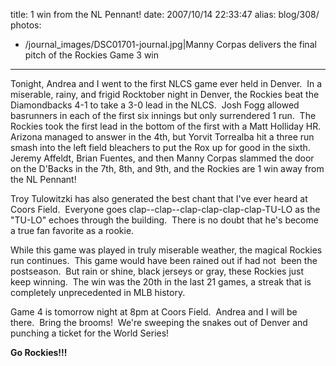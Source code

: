 title: 1 win from the NL Pennant!
date: 2007/10/14 22:33:47
alias: blog/308/
photos:
- /journal_images/DSC01701-journal.jpg|Manny Corpas delivers the final pitch of the Rockies Game 3 win
---
Tonight, Andrea and I went to the first NLCS game ever held in Denver.  In a miserable, rainy, and frigid Rocktober night in Denver, the Rockies beat the Diamondbacks 4-1 to take a 3-0 lead in the NLCS.  Josh Fogg allowed basrunners in each of the first six innings but only surrendered 1 run.  The Rockies took the first lead in the bottom of the first with a Matt Holliday HR.  Arizona managed to answer in the 4th, but Yorvit Torrealba hit a three run smash into the left field bleachers to put the Rox up for good in the sixth.  Jeremy Affeldt, Brian Fuentes, and then Manny Corpas slammed the door on the D'Backs in the 7th, 8th, and 9th, and the Rockies are 1 win away from the NL Pennant!

Troy Tulowitzki has also generated the best chant that I've ever heard at Coors Field.  Everyone goes clap--clap--clap-clap-clap-clap-TU-LO as the "TU-LO" echoes through the building.  There is no doubt that he's become a true fan favorite as a rookie.

While this game was played in truly miserable weather, the magical Rockies run continues.  This game would have been rained out if had not  been the postseason.  But rain or shine, black jerseys or gray, these Rockies just keep winning.  The win was the 20th in the last 21 games, a streak that is completely unprecedented in MLB history. 

Game 4 is tomorrow night at 8pm at Coors Field.  Andrea and I will be there.  Bring the brooms!  We're sweeping the snakes out of Denver and punching a ticket for the World Series!

**Go Rockies!!!**